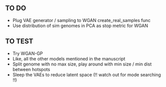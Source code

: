 ## TO DO
 * Plug VAE generator / sampling to WGAN create_real_samples func
 * Use distribution of sim genomes in PCA as stop metric for WGAN

## TO TEST
 * Try WGAN-GP
 * Like, all the other models mentioned in the manuscript
 * Split genome with no max size, play around with min size / min dist between hotspots
 * Sleep the VAEs to reduce latent space (!! watch out for mode searching !!)
